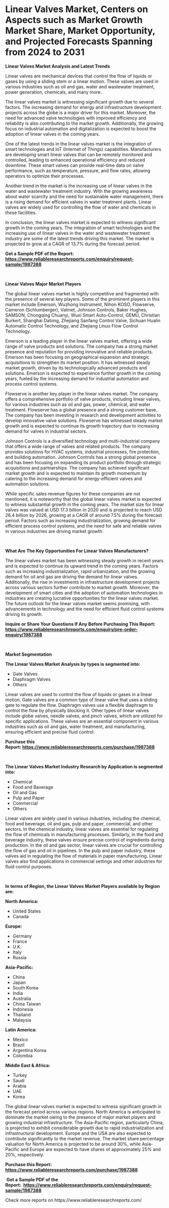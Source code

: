 <p><h1>Linear Valves Market, Centers on Aspects such as Market Growth Market Share, Market Opportunity, and Projected Forecasts Spanning from 2024 to 2031</h1></p><p><strong>Linear Valves Market Analysis and Latest Trends</strong></p>
<p><p>Linear valves are mechanical devices that control the flow of liquids or gases by using a sliding stem or a linear motion. These valves are used in various industries such as oil and gas, water and wastewater treatment, power generation, chemicals, and many more.</p><p>The linear valves market is witnessing significant growth due to several factors. The increasing demand for energy and infrastructure development projects across the globe is a major driver for this market. Moreover, the need for advanced valve technologies with improved efficiency and reliability is also contributing to the market growth. Additionally, the growing focus on industrial automation and digitalization is expected to boost the adoption of linear valves in the coming years.</p><p>One of the latest trends in the linear valves market is the integration of smart technologies and IoT (Internet of Things) capabilities. Manufacturers are developing smart linear valves that can be remotely monitored and controlled, leading to enhanced operational efficiency and reduced downtime. These smart valves can provide real-time data on valve performance, such as temperature, pressure, and flow rates, allowing operators to optimize their processes.</p><p>Another trend in the market is the increasing use of linear valves in the water and wastewater treatment industry. With the growing awareness about water scarcity and the need for sustainable water management, there is a rising demand for efficient valves in water treatment plants. Linear valves are widely used for controlling the flow of water and chemicals in these facilities.</p><p>In conclusion, the linear valves market is expected to witness significant growth in the coming years. The integration of smart technologies and the increasing use of linear valves in the water and wastewater treatment industry are some of the latest trends driving this market. The market is projected to grow at a CAGR of 13.7% during the forecast period.</p></p>
<p><strong>Get a Sample PDF of the Report:&nbsp; <a href="https://www.reliableresearchreports.com/enquiry/request-sample/1987388">https://www.reliableresearchreports.com/enquiry/request-sample/1987388</a></strong></p>
<p>&nbsp;</p>
<p><strong>Linear Valves Major Market Players</strong></p>
<p><p>The global linear valves market is highly competitive and fragmented with the presence of several key players. Some of the prominent players in this market include Emerson, Wuzhong Instrument, Nihon KOSO, Flowserve, Cameron (Schlumberger), Valmet, Johnson Controls, Baker Hughes, SAMSON, Chongqing Chuanyi, Wuxi Smart Auto-Control, GEMÜ, Christian Burkert, Shanghai Datong, Zhejiang Sanfang Control Valve, Sichuan Hualin Automatic Control Technology, and Zhejiang Linuo Flow Control Technology.</p><p>Emerson is a leading player in the linear valves market, offering a wide range of valve products and solutions. The company has a strong market presence and reputation for providing innovative and reliable products. Emerson has been focusing on geographical expansion and strategic acquisitions to strengthen its market position. It has witnessed steady market growth, driven by its technologically advanced products and solutions. Emerson is expected to experience further growth in the coming years, fueled by the increasing demand for industrial automation and process control systems.</p><p>Flowserve is another key player in the linear valves market. The company offers a comprehensive portfolio of valve products, including linear valves, for various industries such as oil and gas, power, chemical, and water treatment. Flowserve has a global presence and a strong customer base. The company has been investing in research and development activities to develop innovative valve solutions. Flowserve has witnessed steady market growth and is expected to continue its growth trajectory due to increasing demand for valves in industrial sectors.</p><p>Johnson Controls is a diversified technology and multi-industrial company that offers a wide range of valves and related products. The company provides solutions for HVAC systems, industrial processes, fire protection, and building automation. Johnson Controls has a strong global presence and has been focusing on expanding its product portfolio through strategic acquisitions and partnerships. The company has achieved significant market growth and is expected to maintain its growth momentum by catering to the increasing demand for energy-efficient valves and automation solutions.</p><p>While specific sales revenue figures for these companies are not mentioned, it is noteworthy that the global linear valves market is expected to witness substantial growth in the coming years. The market size for linear valves was valued at USD 17.3 billion in 2020 and is projected to reach USD 26.4 billion by 2026, growing at a CAGR of around 7.5% during the forecast period. Factors such as increasing industrialization, growing demand for efficient process control systems, and the need for safe and reliable valves in various industries are driving market growth.</p></p>
<p>&nbsp;</p>
<p><strong>What Are The Key Opportunities For Linear Valves Manufacturers?</strong></p>
<p><p>The linear valves market has been witnessing steady growth in recent years and is expected to continue its upward trend in the coming years. Factors such as increasing industrialization, rapid urbanization, and the growing demand for oil and gas are driving the demand for linear valves. Additionally, the rise in investments in infrastructure development projects across various sectors further contribute to market growth. Moreover, the development of smart cities and the adoption of automation technologies in industries are creating lucrative opportunities for the linear valves market. The future outlook for the linear valves market seems promising, with advancements in technology and the need for efficient fluid control systems driving its growth.</p></p>
<p><strong>Inquire or Share Your Questions If Any Before Purchasing This Report: <a href="https://www.reliableresearchreports.com/enquiry/pre-order-enquiry/1987388">https://www.reliableresearchreports.com/enquiry/pre-order-enquiry/1987388</a></strong></p>
<p>&nbsp;</p>
<p><strong>Market Segmentation</strong></p>
<p><strong>The Linear Valves Market Analysis by types is segmented into:</strong></p>
<p><ul><li>Gate Valves</li><li>Diaphragm Valves</li><li>Others</li></ul></p>
<p><p>Linear valves are used to control the flow of liquids or gases in a linear motion. Gate valves are a common type of linear valve that uses a sliding gate to regulate the flow. Diaphragm valves use a flexible diaphragm to control the flow by physically blocking it. Other types of linear valves include globe valves, needle valves, and pinch valves, which are utilized for specific applications. These valves are an essential component in various industries such as oil and gas, water treatment, and manufacturing, ensuring efficient and precise fluid control.</p></p>
<p><strong>Purchase this Report:&nbsp;<a href="https://www.reliableresearchreports.com/purchase/1987388">https://www.reliableresearchreports.com/purchase/1987388</a></strong></p>
<p>&nbsp;</p>
<p><strong>The Linear Valves Market Industry Research by Application is segmented into:</strong></p>
<p><ul><li>Chemical</li><li>Food and Baverage</li><li>Oil and Gas</li><li>Pulp and Paper</li><li>Commercial</li><li>Others</li></ul></p>
<p><p>Linear valves are widely used in various industries, including the chemical, food and beverage, oil and gas, pulp and paper, commercial, and other sectors. In the chemical industry, linear valves are essential for regulating the flow of chemicals in manufacturing processes. Similarly, in the food and beverage industry, these valves ensure precise control of ingredients during production. In the oil and gas sector, linear valves are crucial for controlling the flow of gas and oil in pipelines. In the pulp and paper industry, these valves aid in regulating the flow of materials in paper manufacturing. Linear valves also find applications in commercial settings and other industries for fluid control purposes.</p></p>
<p>&nbsp;</p>
<p><strong>In terms of Region, the Linear Valves Market Players available by Region are:</strong></p>
<p>
    <p> <strong> North America: </strong>
        <ul>
            <li>United States</li>
            <li>Canada</li>
        </ul>
        </p> 
    <p> <strong> Europe: </strong>
        <ul>
            <li>Germany</li>
            <li>France</li>
            <li>U.K.</li>
            <li>Italy</li>
            <li>Russia</li>
        </ul>
        </p> 
    <p> <strong> Asia-Pacific: </strong>
        <ul>
            <li>China</li>
            <li>Japan</li>
            <li>South Korea</li>
            <li>India</li>
            <li>Australia</li>
            <li>China Taiwan</li>
            <li>Indonesia</li>
            <li>Thailand</li>
            <li>Malaysia</li>
        </ul>
        </p> 
    <p> <strong> Latin America: </strong>
        <ul>
            <li>Mexico</li>
            <li>Brazil</li>
            <li>Argentina Korea</li>
            <li>Colombia</li>
        </ul>
        </p> 
    <p> <strong> Middle East & Africa: </strong>
        <ul>
            <li>Turkey</li>
            <li>Saudi</li>
            <li>Arabia</li>
            <li>UAE</li>
            <li>Korea</li>
        </ul>
    </p>
    </p>
<p><p>The global linear valves market is expected to witness significant growth in the forecast period across various regions. North America is anticipated to dominate the market owing to the presence of major market players and growing industrial infrastructure. The Asia-Pacific region, particularly China, is projected to exhibit considerable growth due to rapid industrialization and infrastructural development. Europe and the USA are also expected to contribute significantly to the market revenue. The market share percentage valuation for North America is projected to be around 30%, while Asia-Pacific and Europe are expected to have shares of approximately 25% and 20%, respectively.</p></p>
<p><strong>Purchase this Report: <a href="https://www.reliableresearchreports.com/purchase/1987388">https://www.reliableresearchreports.com/purchase/1987388</a></strong></p>
<p>&nbsp;<strong>Get a Sample PDF of the Report:&nbsp;&nbsp;<a href="https://www.reliableresearchreports.com/enquiry/request-sample/1987388">https://www.reliableresearchreports.com/enquiry/request-sample/1987388</a></strong></p>
<p><strong></strong></p>
<p>Check more reports on https://www.reliableresearchreports.com/</p>